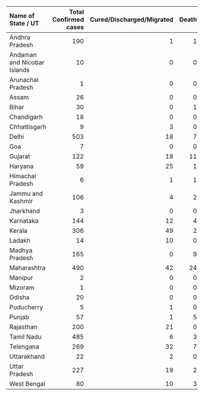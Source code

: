 | Name of State / UT          |   Total Confirmed cases |   Cured/Discharged/Migrated |   Death |
|:----------------------------|------------------------:|----------------------------:|--------:|
| Andhra Pradesh              |                     190 |                           1 |       1 |
| Andaman and Nicobar Islands |                      10 |                           0 |       0 |
| Arunachal Pradesh           |                       1 |                           0 |       0 |
| Assam                       |                      26 |                           0 |       0 |
| Bihar                       |                      30 |                           0 |       1 |
| Chandigarh                  |                      18 |                           0 |       0 |
| Chhattisgarh                |                       9 |                           3 |       0 |
| Delhi                       |                     503 |                          18 |       7 |
| Goa                         |                       7 |                           0 |       0 |
| Gujarat                     |                     122 |                          18 |      11 |
| Haryana                     |                      59 |                          25 |       1 |
| Himachal Pradesh            |                       6 |                           1 |       1 |
| Jammu and Kashmir           |                     106 |                           4 |       2 |
| Jharkhand                   |                       3 |                           0 |       0 |
| Karnataka                   |                     144 |                          12 |       4 |
| Kerala                      |                     306 |                          49 |       2 |
| Ladakh                      |                      14 |                          10 |       0 |
| Madhya Pradesh              |                     165 |                           0 |       9 |
| Maharashtra                 |                     490 |                          42 |      24 |
| Manipur                     |                       2 |                           0 |       0 |
| Mizoram                     |                       1 |                           0 |       0 |
| Odisha                      |                      20 |                           0 |       0 |
| Puducherry                  |                       5 |                           1 |       0 |
| Punjab                      |                      57 |                           1 |       5 |
| Rajasthan                   |                     200 |                          21 |       0 |
| Tamil Nadu                  |                     485 |                           6 |       3 |
| Telengana                   |                     269 |                          32 |       7 |
| Uttarakhand                 |                      22 |                           2 |       0 |
| Uttar Pradesh               |                     227 |                          19 |       2 |
| West Bengal                 |                      80 |                          10 |       3 |